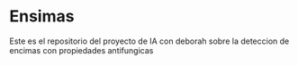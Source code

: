 # Ensimas
Este es el repositorio del proyecto de IA con deborah sobre la deteccion de encimas con propiedades antifungicas
